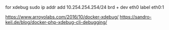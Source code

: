 for xdebug 
sudo ip addr add 10.254.254.254/24 brd + dev eth0 label eth0:1

https://www.arroyolabs.com/2016/10/docker-xdebug/
https://sandro-keil.de/blog/docker-php-xdebug-cli-debugging/